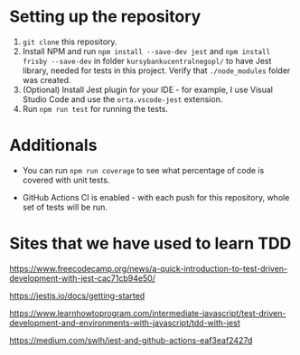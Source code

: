# Setting up the repository

1. `git clone` this repository.
2. Install NPM and run `npm install --save-dev jest` and `npm install frisby --save-dev` in folder `kursybankucentralnegopl/` to have Jest library, needed for tests in this project. Verify that `./node_modules` folder was created.
3. (Optional) Install Jest plugin for your IDE - for example, I use Visual Studio Code and use the `orta.vscode-jest` extension.
4. Run `npm run test` for running the tests.

# Additionals

- You can run `npm run coverage` to see what percentage of code is covered with unit tests.

- GitHub Actions CI is enabled - with each push for this repository, whole set of tests will be run.

# Sites that we have used to learn TDD

https://www.freecodecamp.org/news/a-quick-introduction-to-test-driven-development-with-jest-cac71cb94e50/

https://jestjs.io/docs/getting-started

https://www.learnhowtoprogram.com/intermediate-javascript/test-driven-development-and-environments-with-javascript/tdd-with-jest

https://medium.com/swlh/jest-and-github-actions-eaf3eaf2427d
